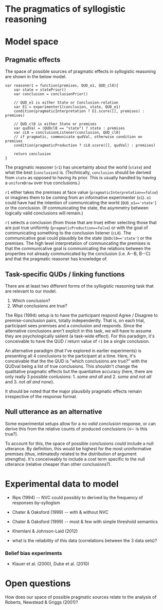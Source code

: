 The pragmatics of syllogistic reasoning
=================

# Model space


## Pragmatic effects

The space of possible sources of pragmatic effects in syllogistic reasoning are shown in the below model.
	
~~~~
var reasoner1 = function(premises, QUD_e1, QUD_cl0){
	var state = statePrior()
	var conclusion = conclusionPrior()
	
	// QUD_e1 is either State or Conclusion-relation
	var E1 = experimenter1(conclusion, state, QUD_e1)
	condition(pragmaticInterpretation ? E1.score([], premises) : premises)
	
	// QUD_cl0 is either State or premises
	var qudVal = (QUDcl0 == "state") ? state : premises
	var cL0 = conclusionListener(conclusion, QUD_cl0)
	// if pragmatic, communicate qudVal, otherwise condition on premises
	condition(pragmaticProduction ? cL0.score([], qudVal) : premises)
	
	return conclusion
}
~~~~
	
The pragmatic reasoner (`r1`) has uncertainty about the world (`state`) and what the best (`conclusion`) is. (Technically, `conclusion` should be derived from `state` as opposed to having its prior. This is usually handled by having a `uniformDraw` over true conclusions.) 

`r1` either takes the premises at face value (`pragmaticInterpretation==false`) or imagines them to be coming from an informative experimenter (`e1`). `e1` could have had the intention of communicating the world (`QUD_e1=='state'`) or the conclusion. (If communicating the state, the asymmetry between logically valid conclusions will remain.) 

`r1` selects a conclusion (from those that are true) either selecting those that are just true uniformly (`pragmaticProduction==false`) or with the goal of communicating something to the conclusion listener (`cL0`). The communicative goal could plausibly be the state (`QUDcl0=='state'`) or the premises. The high level interpretation of communcating the premises is that the communicative goal is communicating the relations between the properties not already communicated by the conclusion (i.e. A--B, B--C) and that the pragmatic reasoner has knowledge of.


## Task-specific QUDs / linking functions

There are at least two different forms of the syllogistic reasoning task that are relevant to our model.


1. Which conclusion?
2. What conclusions are true?

The Rips (1994) setup is to have the participant respond Agree / Disagree to premise-conclusion pairs, totally independently. That is, on each trial, participant sees premises and a conclusion and responds. Since the alternative conclusions aren't explicit in this task, we will have to assume they are psychologically salient (a task-wide effect). For this paradigm, it's conceivable to have the QUD / return value of `r1` be a single conclusion.

An alternative paradigm (that I've explored in earlier experiments) is presenting all 4 conclusions to the participant at a time. Here, it's conceivable that the the QUD is "which conclusions are true?" with the QUDval being a list of true conclusions. This shouldn't change the qualitative pragmatic effects but the quantiative accuracy (here, there are only really 3 possible conlusions: 1. *some and all* and 2. *some and not all* and 3. *not all and none*). 

It should be noted that the major plausibily pragmatic effects remain irrespective of the response format.

## Null utterance as an alternative

Some experimental setups allow for a *no valid conclusion* response, or can derive this from the relative counts of produced conclusions (<-- is this true?). 

To account for this, the space of possible conclusions could include a null utterance. By definition, this would be highest for the most uninformative premises (thus, intimatedly related to the distribution of argument strengths). It's conceiveably to include a cost term specific to the null utterance (relative cheaper than other conclusions?).

# Experimental data to model

+ Rips (1994) -- NVC could possibly to derived by the frequency of responses by-syllogism
+ Chater & Oaksford (1999) -- with & without NVC
+ Chater & Oaksford (1999) -- most & few with simple threshold semantics
+ Khemlani & Johnson-Laid (2012)

+ what is the reliability of this data (correlations between the 3 data sets)?

### Belief bias experiments
 
+ Klauer et al. (2000), Dube et al. (2010)

# Open questions

How does our space of possible pragmatic sources relate to the analysis of Roberts, Newstead & Griggs (2001)?